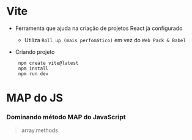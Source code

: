 # Vite
* Ferramenta que ajuda na criação de projetos React já configurado
    - Utiliza `Roll up (mais perfomático)` em vez do `Web Pack & Babel`
* Criando projeto
    
       npm create vite@latest
       npm install
       npm run dev
#
# MAP do JS
### Dominando método MAP do JavaScript
> array.methods